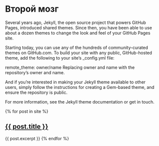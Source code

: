 # Второй мозг

Several years ago, Jekyll, the open source project that powers GitHub Pages, introduced shared themes. Since then, you have been able to use about a dozen themes to change the look and feel of your GitHub Pages site.

Starting today, you can use any of the hundreds of community-curated themes on GitHub.com. To build your site with any public, GitHub-hosted theme, add the following to your site’s _config.yml file:

remote_theme: owner/name
Replacing owner and name with the repository’s owner and name.

And if you’re interested in making your Jekyll theme available to other users, simply follow the instructions for creating a Gem-based theme, and ensure the repository is public.

For more information, see the Jekyll theme documentation or get in touch.

{% for post in site %}
  <h2><a href="{{ post.url }}">{{ post.title }}</a></h2>
  {{ post.excerpt }}
{% endfor %}
